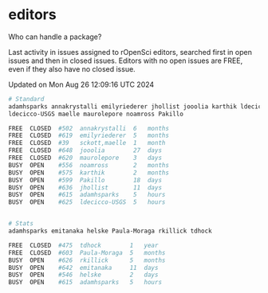 # editors

Who can handle a package?

Last activity in issues assigned to rOpenSci editors, searched first in open
issues and then in closed issues. Editors with no open issues are FREE, even if
they also have no closed issue.


Updated on Mon Aug 26 12:09:16 UTC 2024

```bash
# Standard
adamhsparks annakrystalli emilyriederer jhollist jooolia karthik ldecicco
ldecicco-USGS maelle maurolepore noamross Pakillo

FREE  CLOSED  #502  annakrystalli  6   months
FREE  CLOSED  #619  emilyriederer  5   months
FREE  CLOSED  #39   sckott,maelle  1   month
FREE  CLOSED  #648  jooolia        27  days
FREE  CLOSED  #620  maurolepore    3   days
BUSY  OPEN    #556  noamross       2   months
BUSY  OPEN    #575  karthik        2   months
BUSY  OPEN    #599  Pakillo        18  days
BUSY  OPEN    #636  jhollist       11  days
BUSY  OPEN    #615  adamhsparks    5   hours
BUSY  OPEN    #625  ldecicco-USGS  5   hours


# Stats
adamhsparks emitanaka helske Paula-Moraga rkillick tdhock

FREE  CLOSED  #475  tdhock        1   year
FREE  CLOSED  #603  Paula-Moraga  5   months
BUSY  OPEN    #626  rkillick      5   months
BUSY  OPEN    #642  emitanaka     11  days
BUSY  OPEN    #546  helske        2   days
BUSY  OPEN    #615  adamhsparks   5   hours
```
